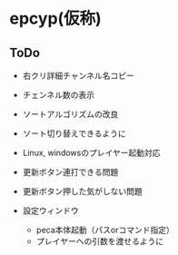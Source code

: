 # epcyp(仮称)

## ToDo
- 右クリ詳細チャンネル名コピー
- チェンネル数の表示
- ソートアルゴリズムの改良
- ソート切り替えできるように
- Linux, windowsのプレイヤー起動対応
- 更新ボタン連打できる問題
- 更新ボタン押した気がしない問題

- 設定ウィンドウ
  - peca本体起動（パスorコマンド指定）
  - プレイヤーへの引数を渡せるように
